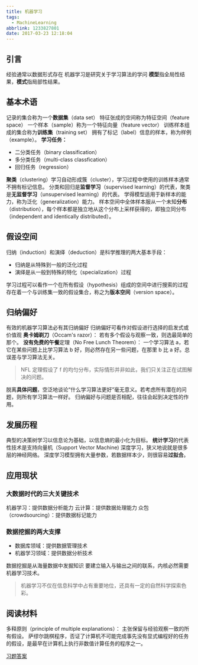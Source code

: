 ```yaml
---
title: 机器学习
tags:
  - MachineLearning
abbrlink: 1233827801
date: 2017-03-23 12:18:04
---
```

## 引言
经验通常以数据形式存在
机器学习是研究关于学习算法的学问
**模型**指全局性结果，**模式**指局部性结果。
## 基本术语
记录的集合称为一个**数据集**（data set）
特征张成的空间称为特征空间（feature space）
一个样本（sample）称为一个特征向量（feature vector）
训练样本组成的集合称为**训练集**（training set）
拥有了标记（label）信息的样本，称为样例（example）。
**学习任务：**
* 二分类任务（binary classification）
* 多分类任务（multi-class classfication）
* 回归任务（regression）

<!--more-->
**聚类**（clustering）学习自动形成簇（cluster），学习过程中使用的训练样本通常不拥有标记信息。
分类和回归是**监督学习**（supervised learning）的代表，聚类是**无监督学习**（unsupervised learning）的代表。
学得模型适用于新样本的能力，称为泛化（generalization）能力。
样本空间中全体样本服从一个未知**分布**（distribution），每个样本都是独立地从这个分布上采样获得的，即独立同分布（independent and identically distributed）。
## 假设空间
归纳（induction）和演绎（deduction）是科学推理的两大基本手段：
* 归纳是从特殊到一般的泛化过程
* 演绎是从一般到特殊的特化（specialization）过程

学习过程可以看作一个在所有假设（hypothesis）组成的空间中进行搜索的过程
存在着一个与训练集一致的假设集合，称之为**版本空间**（version space）。
## 归纳偏好
有效的机器学习算法必有其归纳偏好
归纳偏好可看作对假设进行选择的启发式或价值观
**奥卡姆剃刀**（Occam's razor）：
若有多个假设与观察一致，则选最简单的那个。
**没有免费的午餐**定理（No Free Lunch Theorem）：
一个学习算法 a，若它在某些问题上比学习算法 b 好，则必然存在另一些问题，在那里 b 比 a 好。总误差与学习算法无关。
> NFL 定理假设了 f 的均匀分布，实际情形并非如此，我们只关注正在试图解决的问题。

脱离**具体问题**，空泛地谈论“什么学习算法更好”毫无意义。若考虑所有潜在的问题，则所有学习算法一样好。
归纳偏好与问题是否相配，往往会起到决定性的作用。
## 发展历程
典型的决策树学习以信息论为基础，以信息熵的最小化为目标。
**统计学习**的代表性技术是支持向量机（Support Vector Machine)
深度学习，狭义地说就是很多层的神经网络。
深度学习模型拥有大量参数，若数据样本少，则很容易**过拟合**。
## 应用现状
### 大数据时代的三大关键技术
机器学习：提供数据分析能力
云计算：提供数据处理能力
众包（crowdsourcing）：提供数据标记能力
### 数据挖掘的两大支撑
* 数据库领域：提供数据管理技术
* 机器学习领域：提供数据分析技术

数据挖掘是从海量数据中发掘知识
要建立输入与输出之间的联系，内核必然需要机器学习技术。
> 机器学习不仅在信息科学中占有重要地位，还具有一定的自然科学探索色彩。

## 阅读材料
多释原则（principle of multiple explanations）：
主张保留与经验观察一致的所有假设。
萨缪尔跳棋程序，否证了计算机不可能完成事先没有显式编程好的任务的假设，是最早在计算机上执行非数值计算任务的程序之一。

[习题答案](http://blog.csdn.net/icefire_tyh/article/details/52065224)
